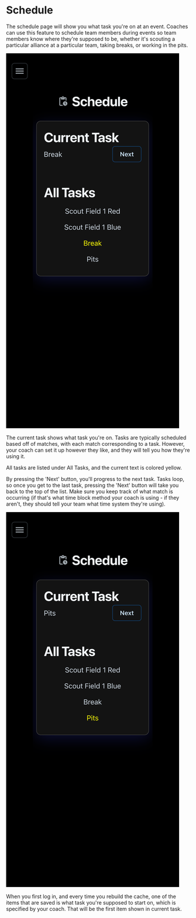 # Schedule

The schedule page will show you what task you're on at an event. Coaches can use this feature to schedule team members during events so team members know where they're supposed to be, whether it's scouting a particular alliance at a particular team, taking breaks, or working in the pits.

![](../.gitbook/assets/user-schedule-default)

The current task shows what task you're on. Tasks are typically scheduled based off of matches, with each match corresponding to a task. However, your coach can set it up however they like, and they will tell you how they're using it.&#x20;

All tasks are listed under All Tasks, and the current text is colored yellow.

By pressing the 'Next' button, you'll progress to the next task. Tasks loop, so once you get to the last task, pressing the 'Next' button will take you back to the top of the list. Make sure you keep track of what match is occurring (if that's what time block method your coach is using - if they aren't, they should tell your team what time system they're using).

![](../.gitbook/assets/user-schedule-progression)

When you first log in, and every time you rebuild the cache, one of the items that are saved is what task you're supposed to start on, which is specified by your coach. That will be the first item shown in current task.
